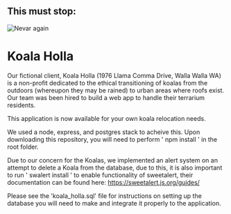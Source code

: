 This must stop:
---------------
![Nevar again](https://i.makeagif.com/media/8-22-2014/GO_DT4.gif)

Koala Holla
===========

Our fictional client, Koala Holla (1976 Llama Comma Drive, Walla Walla WA) is a non-profit dedicated to the ethical transitioning of koalas from the outdoors (whereupon they may be rained) to urban areas where roofs exist. Our team was been hired to build a web app to handle their terrarium residents. 

This application is now available for your own koala relocation needs.

We used a node, express, and postgres stack to acheive this. Upon downloading this repository, you will need to perform ' npm install ' in the root folder. 

Due to our concern for the Koalas, we implemented an alert system on an attempt to delete a Koala from the database, due to this, it is also important to run ' swalert install ' to enable functionality of sweetalert, their documentation can be found here: https://sweetalert.js.org/guides/

Please see the 'koala_holla.sql' file for instructions on setting up the database you will need to make and integrate it properly to the application.